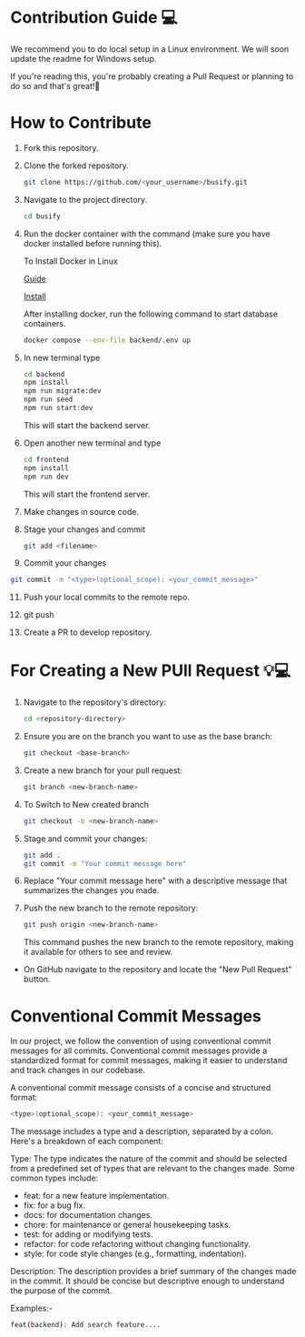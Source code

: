 # Contribution Guide 💻

We recommend you to do local setup in a Linux environment. We will soon update the readme for Windows setup.

If you're reading this, you're probably creating a Pull Request or planning to do so and that's great!🥳

# How to Contribute

1. Fork this repository.

2. Clone the forked repository.

   ```bash
   git clone https://github.com/<your_username>/busify.git
   ```

3. Navigate to the project directory.

   ```bash
   cd busify
   ```

4. Run the docker container with the command (make sure you have docker installed before running this).

   To Install Docker in Linux

   [Guide](https://youtu.be/KCckWweNSrM)

   [Install](https://docs.docker.com/engine/install/)

   After installing docker, run the following command to start database containers.

   ```bash
   docker compose --env-file backend/.env up
   ```

6. In new terminal type

   ```bash
   cd backend
   npm install
   npm run migrate:dev
   npm run seed
   npm run start:dev
   ```

   This will start the backend server.

7. Open another new terminal and type

   ```bash
   cd frontend
   npm install
   npm run dev
   ```

   This will start the frontend server.

8. Make changes in source code.

9. Stage your changes and commit

   ```bash
   git add <filename>
   ```

10. Commit your changes

   ```bash
   git commit -m "<type>(optional_scope): <your_commit_message>"
   ```

11. Push your local commits to the remote repo.

12. git push

13. Create a PR to develop repository.

# For Creating a New PUll Request 💡💻

1. Navigate to the repository's directory:

   ```bash
   cd <repository-directory>
   ```

2. Ensure you are on the branch you want to use as the base branch:

   ```bash
   git checkout <base-branch>
   ```

3. Create a new branch for your pull request:

   ```bash
   git branch <new-branch-name>
   ```

4. To Switch to New created branch
   ```bash
   git checkout -b <new-branch-name>
   ```
5. Stage and commit your changes:

   ```bash
   git add .
   git commit -m "Your commit message here"
   ```

6. Replace "Your commit message here" with a descriptive message that summarizes the changes you made.

7. Push the new branch to the remote repository:
   ```bash
   git push origin <new-branch-name>
   ```
   This command pushes the new branch to the remote repository, making it available for others to see and review.

- On GitHub navigate to the repository and locate the "New Pull Request" button.

# Conventional Commit Messages

In our project, we follow the convention of using conventional commit messages for all commits. Conventional commit messages provide a standardized format for commit messages, making it easier to understand and track changes in our codebase.

A conventional commit message consists of a concise and structured format:

```bash
<type>(optional_scope): <your_commit_message>
```

The message includes a type and a description, separated by a colon. Here's a breakdown of each component:

Type: The type indicates the nature of the commit and should be selected from a predefined set of types that are relevant to the changes made. Some common types include:

- feat: for a new feature implementation.
- fix: for a bug fix.
- docs: for documentation changes.
- chore: for maintenance or general housekeeping tasks.
- test: for adding or modifying tests.
- refactor: for code refactoring without changing functionality.
- style: for code style changes (e.g., formatting, indentation).

Description: The description provides a brief summary of the changes made in the commit. It should be concise but descriptive enough to understand the purpose of the commit.

Examples:-

```bash
feat(backend): Add search feature....
```
